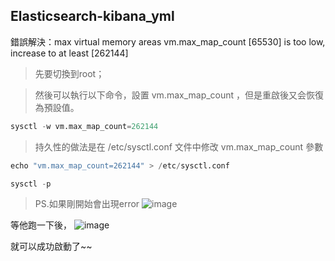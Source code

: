 ## Elasticsearch-kibana_yml

錯誤解決：max virtual memory areas vm.max_map_count [65530] is too low, increase to at least [262144]


> 先要切換到root；

> 然後可以執行以下命令，設置 vm.max_map_count ，但是重啟後又会恢復為預設值。

```python
sysctl -w vm.max_map_count=262144
```
> 持久性的做法是在 /etc/sysctl.conf 文件中修改 vm.max_map_count 參數

```python
echo "vm.max_map_count=262144" > /etc/sysctl.conf
```

```python
sysctl -p
```

> PS.如果剛開始會出現error
![image](https://i.imgur.com/9y7N87c.png)

等他跑一下後，
![image](https://i.imgur.com/NkyOCbE.png)

就可以成功啟動了~~
